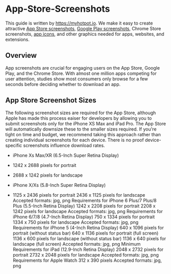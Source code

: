 # App-Store-Screenshots
This guide is written by https://myhotpot.io. We make it easy to create attractive [App Store screenshots](https://myhotpot.io/templates/iphone_xs_max?s=github), [Google Play screenshots](https://myhotpot.io/templates/samsung_s9?s=github), Chrome Store screenshots, [app icons](https://myhotpot.io/templates/app_store_icon), and other graphics needed for apps, websites, and extensions.

## Overview
App screenshots are crucial for engaging users on the App Store, Google Play, and the Chrome Store. With almost one million apps competing for user attention, studies show most consumers only browse for a few seconds before deciding whether to download an app.

## App Store Screenshot Sizes

The following screenshot sizes are required for the App Store, although Apple has made this process eaiser for developers by allowing you to submit screenshots only for the iPhone XS Max and iPad Pro. The App Store will automatically downsize these to the smaller sizes required. If you're tight on time and budget, we recommend taking this approach rather than creating individual screenshots for each device. There is no proof device-specific screenshots influence download rates.

* iPhone Xs Max/XR (6.5-Inch Super Retina Display)
 * 1242 x 2688 pixels for portrait
 * 2688 x 1242 pixels for landscape

* iPhone X/Xs (5.8-Inch Super Retina Display)
 * 1125 x 2436 pixels for portrait
2436 x 1125 pixels for landscape
Accepted formats: jpg, png
Requirements for iPhone 6 Plus/7 Plus/8 Plus (5.5-Inch Retina Display)
1242 x 2208 pixels for portrait
2208 x 1242 pixels for landscape
Accepted formats: jpg, png
Requirements for iPhone 6/7/8 (4.7-Inch Retina Display)
750 x 1334 pixels for portrait
1334 x 750 pixels for landscape
Accepted formats: jpg, png
Requirements for iPhone 5 (4-Inch Retina Display)
640 x 1096 pixels for portrait (without status bar)
640 x 1136 pixels for portrait (full screen)
1136 x 600 pixels for landscape (without status bar)
1136 x 640 pixels for landscape (full screen)
Accepted formats: jpg, png
Minimum Requirements for iPad (12.9-Inch Retina Display)
2048 x 2732 pixels for portrait
2732 x 2048 pixels for landscape
Accepted formats: jpg, png
Requirements for Apple Watch
312 x 390 pixels
Accepted formats: jpg, png
